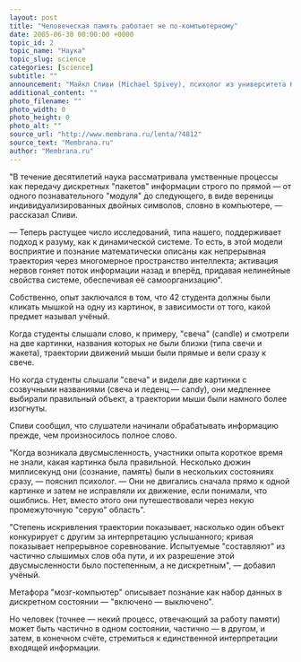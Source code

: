 ```yaml
---
layout: post
title: "Человеческая память работает не по-компьютерному"
date: 2005-06-30 00:00:00 +0000
topic_id: 2
topic_name: "Наука"
topic_slug: science
categories: [science]
subtitle: ""
announcement: "Майкл Спиви (Michael Spivey), психолог из университета Корнелла (Cornell University), провёл опыты, показавшие, что популярная даже среди учёных аналогия между работой мозга и компьютера — в корне неверна."
additional_content: ""
photo_filename: ""
photo_width: 0
photo_height: 0
photo_alt: ""
source_url: "http://www.membrana.ru/lenta/?4812"
source_text: "Membrana.ru"
author: "Membrana.ru"
---
```

"В течение десятилетий наука рассматривала умственные процессы как передачу дискретных "пакетов" информации строго по прямой — от одного познавательного "модуля" до следующего, в виде вереницы индивидуализированных двойных символов, словно в компьютере, — рассказал Спиви.

— Теперь растущее число исследований, типа нашего, поддерживает подход к разуму, как к динамической системе. То есть, в этой модели восприятие и познание математически описаны как непрерывная траектория через многомерное пространство интеллекта; активация нервов гоняет поток информации назад и вперёд, придавая нелинейные свойства системе, обеспечивая её самоорганизацию".

Собственно, опыт заключался в том, что 42 студента должны были кликать мышкой на одну из картинок, в зависимости от того, какой предмет называл учёный.

Когда студенты слышали слово, к примеру, "свеча" (candle) и смотрели на две картинки, названия которых не были близки (типа свечи и жакета), траектории движений мыши были прямые и вели сразу к свече.

Но когда студенты слышали "свеча" и видели две картинки с созвучными названиями (свеча и леденц — candy), они медленнее выбирали правильный объект, а траектории мыши были намного более изогнуты.

Спиви сообщил, что слушатели начинали обрабатывать информацию прежде, чем произносилось полное слово.

"Когда возникала двусмысленность, участники опыта короткое время не знали, какая картинка была правильной. Несколько дюжин миллисекунд они (сознание, память) были в нескольких состояниях сразу, — пояснил психолог. — Они не двигались сначала прямо к одной картинке и затем не исправляли их движение, если понимали, что ошиблись. Нет, вместо этого они путешествовали через некую промежуточную "серую" область".

"Степень искривления траектории показывает, насколько один объект конкурирует с другим за интерпретацию услышанного; кривая показывает непрерывное соревнование. Испытуемые "составляют" из частично слышимых слов оба пути, и их разрешение этой двусмысленности было постепенным, а не дискретным", — добавил учёный.

Метафора "мозг-компьютер" описывает познание как набор данных в дискретном состоянии — "включено — выключено".

Но человек (точнее — некий процесс, отвечающий за работу памяти) может быть частично в одном состоянии, частично — в другом, и затем, в конечном счёте, стремиться к единственной интерпретации входящей информации.
